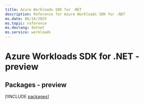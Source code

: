 ```yaml
---
title: Azure Workloads SDK for .NET
description: Reference for Azure Workloads SDK for .NET
ms.date: 06/16/2025
ms.topic: reference
ms.devlang: dotnet
ms.service: workloads
---
```

# Azure Workloads SDK for .NET - preview
## Packages - preview
[!INCLUDE [packages](workloads-index.md)]